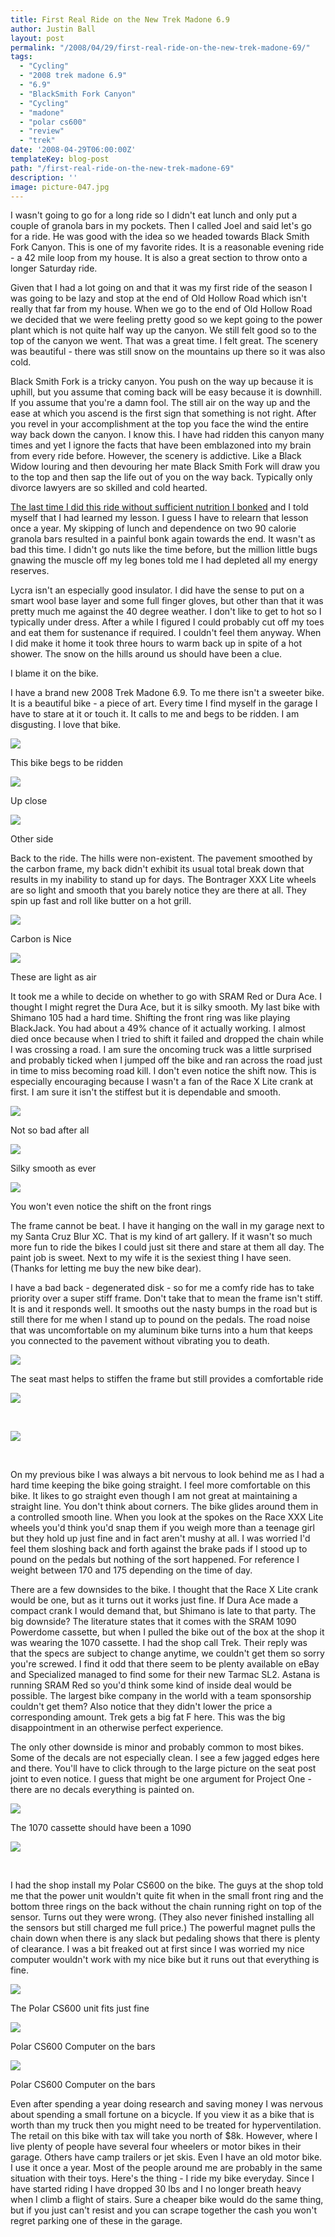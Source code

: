 ```yaml
---
title: First Real Ride on the New Trek Madone 6.9
author: Justin Ball
layout: post
permalink: "/2008/04/29/first-real-ride-on-the-new-trek-madone-69/"
tags:
  - "Cycling"
  - "2008 trek madone 6.9"
  - "6.9"
  - "BlackSmith Fork Canyon"
  - "Cycling"
  - "madone"
  - "polar cs600"
  - "review"
  - "trek"
date: '2008-04-29T06:00:00Z'
templateKey: blog-post
path: "/first-real-ride-on-the-new-trek-madone-69"
description: ''
image: picture-047.jpg
---
```


I wasn't going to go for a long ride so I didn't eat lunch and only put a couple of granola bars in my pockets. Then I called Joel and said let's go for a ride. He was good with the idea so we headed towards Black Smith Fork Canyon. This is one of my favorite rides. It is a reasonable evening ride - a 42 mile loop from my house. It is also a great section to throw onto a longer Saturday ride.

Given that I had a lot going on and that it was my first ride of the season I was going to be lazy and stop at the end of Old Hollow Road which isn't really that far from my house. When we go to the end of Old Hollow Road we decided that we were feeling pretty good so we kept going to the power plant which is not quite half way up the canyon. We still felt good so to the top of the canyon we went. That was a great time. I felt great. The scenery was beautiful - there was still snow on the mountains up there so it was also cold.

Black Smith Fork is a tricky canyon. You push on the way up because it is uphill, but you assume that coming back will be easy because it is downhill. If you assume that you're a damn fool. The still air on the way up and the ease at which you ascend is the first sign that something is not right. After you revel in your accomplishment at the top you face the wind the entire way back down the canyon. I know this. I have had ridden this canyon many times and yet I ignore the facts that have been emblazoned into my brain from every ride before. However, the scenery is addictive. Like a Black Widow louring and then devouring her mate Black Smith Fork will draw you to the top and then sap the life out of you on the way back. Typically only divorce lawyers are so skilled and cold hearted.

[The last time I did this ride without sufficient nutrition I bonked][1] and I told myself that I had learned my lesson. I guess I have to relearn that lesson once a year. My skipping of lunch and dependence on two 90 calorie granola bars resulted in a painful bonk again towards the end. It wasn't as bad this time. I didn't go nuts like the time before, but the million little bugs gnawing the muscle off my leg bones told me I had depleted all my energy reserves.

 [1]: http://www.justinball.com/2007/08/08/rode-blacksmith-fork-canyon-tonight/

Lycra isn't an especially good insulator. I did have the sense to put on a smart wool base layer and some full finger gloves, but other than that it was pretty much me against the 40 degree weather. I don't like to get to hot so I typically under dress. After a while I figured I could probably cut off my toes and eat them for sustenance if required. I couldn't feel them anyway. When I did make it home it took three hours to warm back up in spite of a hot shower. The snow on the hills around us should have been a clue.

I blame it on the bike.

I have a brand new 2008 Trek Madone 6.9. To me there isn't a sweeter bike. It is a beautiful bike - a piece of art. Every time I find myself in the garage I have to stare at it or touch it. It calls to me and begs to be ridden. I am disgusting. I love that bike.

<div class="image-grid">
  <div class="post-images">
    <img src="picture-047-300x225.jpg" />
    <p class="caption">This bike begs to be ridden</p>
  </div>
  <div class="post-images">
    <a href="img_9289.jpg"><img src="img_9289-300x225.jpg" /></a>
    <p class="caption">Up close</p>
  </div>
  <div class="post-images">
    <img src="picture-041-300x225.jpg" />
    <p class="caption">Other side</p>
  </div>
</div>

Back to the ride. The hills were non-existent. The pavement smoothed by the carbon frame, my back didn't exhibit its usual total break down that results in my inability to stand up for days. The Bontrager XXX Lite wheels are so light and smooth that you barely notice they are there at all. They spin up fast and roll like butter on a hot grill.
<div class="image-grid">
  <div class="post-images">
    <a href="img_9286.jpg"><img src="img_9286-300x225.jpg" /></a>
    <p class="caption">Carbon is Nice</p>
  </div>
  <div class="post-images">
    <img src="picture-052-300x225.jpg" />
    <p class="caption">These are light as air</p>
  </div>
</div>

It took me a while to decide on whether to go with SRAM Red or Dura Ace. I thought I might regret the Dura Ace, but it is silky smooth. My last bike with Shimano 105 had a hard time. Shifting the front ring was like playing BlackJack. You had about a 49% chance of it actually working. I almost died once because when I tried to shift it failed and dropped the chain while I was crossing a road. I am sure the oncoming truck was a little surprised and probably ticked when I jumped off the bike and ran across the road just in time to miss becoming road kill. I don't even notice the shift now. This is especially encouraging because I wasn't a fan of the Race X Lite crank at first. I am sure it isn't the stiffest but it is dependable and smooth.

<div class="image-grid">
  <div class="post-images">
    <img src="picture-048-300x225.jpg" />
    <p class="caption">Not so bad after all</p>
  </div>
  <div class="post-images">
    <img src="picture-035-300x225.jpg" />
    <p class="caption">Silky smooth as ever</p>
  </div>
  <div class="post-images">
    <img src="picture-056-300x225.jpg" />
    <p class="caption">You won't even notice the shift on the front rings</p>
  </div>
</div>


The frame cannot be beat. I have it hanging on the wall in my garage next to my Santa Cruz Blur XC.
That is my kind of art gallery. If it wasn't so much more fun to ride the bikes I could just sit there and stare at them all day. The paint job is sweet. Next to my wife it is the sexiest thing I have seen. (Thanks for letting me buy the new bike dear).

I have a bad back - degenerated disk - so for me a comfy ride has to take priority over a super stiff frame. Don't take that to mean the frame isn't stiff. It is and it responds well. It smooths out the nasty bumps in the road but is still there for me when I stand up to pound on the pedals. The road noise that was uncomfortable on my aluminum bike turns into a hum that keeps you connected to the pavement without vibrating you to death.

<div class="image-grid">
  <div class="post-images">
    <img src="picture-037-300x225.jpg" />
    <p class="caption">The seat mast helps to stiffen the frame but still provides a comfortable ride</p>
  </div>
  <div class="post-images">
    <a href="img_9290.jpg"><img src="img_9290-300x225.jpg" /></a>
    <p class="caption">&nbsp;</p>
  </div>
  <div class="post-images">
    <img src="picture-054-300x225.jpg" />
    <p class="caption">&nbsp;</p>
  </div>
</div>

On my previous bike I was always a bit nervous to look behind me as I had a hard time keeping the bike going straight. I feel more comfortable on this bike. It likes to go straight even though I am not great at maintaining a straight line. You don't think about corners. The bike glides around them in a controlled smooth line. When you look at the spokes on the Race XXX Lite wheels you'd think you'd snap them if you weigh more than a teenage girl but they hold up just fine and in fact aren't mushy at all. I was worried I'd feel them sloshing back and forth against the brake pads if I stood up to pound on the pedals but nothing of the sort happened. For reference I weight between 170 and 175 depending on the time of day.

There are a few downsides to the bike. I thought that the Race X Lite crank would be one, but as it turns out it works just fine. If Dura Ace made a compact crank I would demand that, but Shimano is late to that party. The big downside? The literature states that it comes with the SRAM 1090 Powerdome cassette, but when I pulled the bike out of the box at the shop it was wearing the 1070 cassette. I had the shop call Trek. Their reply was that the specs are subject to change anytime, we couldn't get them so sorry you're screwed. I find it odd that there seem to be plenty available on eBay and Specialized managed to find some for their new Tarmac SL2. Astana is running SRAM Red so you'd think some kind of inside deal would be possible. The largest bike company in the world with a team sponsorship couldn't get them? Also notice that they didn't lower the price a corresponding amount. Trek gets a big fat F here. This was the big disappointment in an otherwise perfect experience.

The only other downside is minor and probably common to most bikes. Some of the decals are not especially clean. I see a few jagged edges here and there. You'll have to click through to the large picture on the seat post joint to even notice. I guess that might be one argument for Project One - there are no decals everything is painted on.

<div class="image-grid">
  <div class="post-images">
    <img src="picture-050-300x225.jpg" />
    <p class="caption">The 1070 cassette should have been a 1090</p>
  </div>
  <div class="post-images">
    <img src="picture-057-300x225.jpg" />
    <p class="caption">&nbsp;</p>
  </div>
</div>

I had the shop install my Polar CS600 on the bike. The guys at the shop told me that the power unit wouldn't quite fit when in the small front ring and the bottom three rings on the back without the chain running right on top of the sensor. Turns out they were wrong. (They also never finished installing all the sensors but still charged me full price.) The powerful magnet pulls the chain down when there is any slack but pedaling shows that there is plenty of clearance. I was a bit freaked out at first since I was worried my nice computer wouldn't work with my nice bike but it runs out that everything is fine.

<div class="image-grid">
  <div class="post-images">
    <a href="img_9284.jpg"><img src="img_9284-300x225.jpg" /></a>
    <p class="caption">The Polar CS600 unit fits just fine</p>
  </div>
  <div class="post-images">
    <img src="picture-053-300x225.jpg" />
    <p class="caption">Polar CS600 Computer on the bars</p>
  </div>
  <div class="post-images">
    <img src="picture-055-300x225.jpg" />
    <p class="caption">Polar CS600 Computer on the bars</p>
  </div>
</div>

Even after spending a year doing research and saving money I was nervous about spending a small fortune on a bicycle. If you view it as a bike that is worth than my truck then you might need to be treated for hyperventilation. The retail on this bike with tax will take you north of $8k. However, where I live plenty of people have several four wheelers or motor bikes in their garage. Others have camp trailers or jet skis. Even I have an old motor bike. I use it once a year. Most of the people around me are probably in the same situation with their toys. Here's the thing - I ride my bike everyday. Since I have started riding I have dropped 30 lbs and I no longer breath heavy when I climb a flight of stairs. Sure a cheaper bike would do the same thing, but if you just can't resist and you can scrape together the cash you won't regret parking one of these in the garage.
